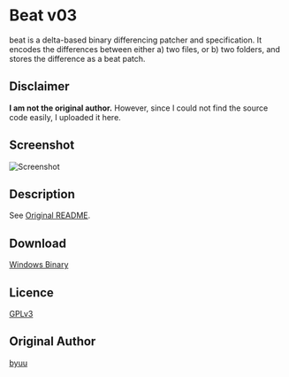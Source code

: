 Beat v03
====

beat is a delta-based binary differencing patcher and specification. It encodes the differences between either a) two files, or b) two folders, and stores the difference as a beat patch.

## Disclaimer

**I am not the original author.** However, since I could not find the source code easily, I uploaded it here.

## Screenshot

![Screenshot](http://i.imgur.com/9UZiDxE.png)

## Description

See [Original README](http://htmlpreview.github.io/?https://github.com/eai04191/beat/blob/master/beat/beat.html).

## Download

[Windows Binary](/blob/master/beat/beat.exe)

## Licence

[GPLv3](/LICENCE)

## Original Author

[byuu](https://byuu.org/tool/beat/)
